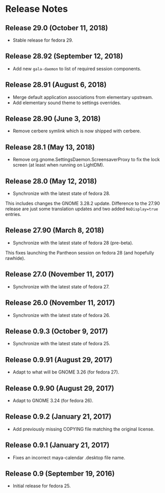 # Release Notes

## Release 29.0 (October 11, 2018)

- Stable release for fedora 29.

## Release 28.92 (September 12, 2018)

- Add new `gala-daemon` to list of required session components.

## Release 28.91 (August 6, 2018)

- Merge default application associations from elementary upstream.
- Add elementary sound theme to settings overrides.

## Release 28.90 (June 3, 2018)

- Remove cerbere symlink which is now shipped with cerbere.

## Release 28.1 (May 13, 2018)

- Remove org.gnome.SettingsDaemon.ScreensaverProxy to fix the lock screen (at
  least when running on LightDM).

## Release 28.0 (May 12, 2018)

- Synchronize with the latest state of fedora 28.

This includes changes the GNOME 3.28.2 update. Difference to the 27.90 release
are just some translation updates and two added `NoDisplay=true` entries.

## Release 27.90 (March 8, 2018)

- Synchronize with the latest state of fedora 28 (pre-beta).

This fixes launching the Pantheon session on fedora 28 (and hopefully rawhide).

## Release 27.0 (November 11, 2017)

- Synchronize with the latest state of fedora 27.

## Release 26.0 (November 11, 2017)

- Synchronize with the latest state of fedora 26.

## Release 0.9.3 (October 9, 2017)

- Synchronize with the latest state of fedora 25.

## Release 0.9.91 (August 29, 2017)

- Adapt to what will be GNOME 3.26 (for fedora 27).

## Release 0.9.90 (August 29, 2017)

- Adapt to GNOME 3.24 (for fedora 26).

## Release 0.9.2 (January 21, 2017)

- Add previously missing COPYING file matching the original license.

## Release 0.9.1 (January 21, 2017)

- Fixes an incorrect maya-calendar .desktop file name.

## Release 0.9 (September 19, 2016)

- Initial release for fedora 25.

